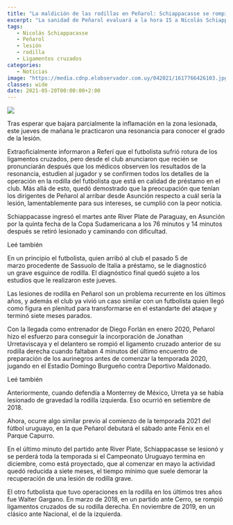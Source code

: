 ```yaml
---
title: "La maldición de las rodillas en Peñarol: Schiappacasse se rompió y definen cuándo lo operan"
excerpt: "La sanidad de Peñarol evaluará a la hora 15 a Nicolás Schiappacasse para definir cuándo lo operan, después que el martes en Paraguay se rompió la rodilla"
tags:
   - Nicolás Schiappacasse
   - Peñarol
   - lesión
   - rodilla
   - Ligamentos cruzados
categories:
   - Noticias
image: "https://media.cdnp.elobservador.com.uy/042021/1617766426103.jpg?&cw=1170"
classes: wide
date: 2021-05-20T00:00:00+2:00
---
```



<img src="https://media.cdnp.elobservador.com.uy/042021/1617766426103.jpg?&cw=1170">


Tras esperar que bajara parcialmente la inflamación en la zona lesionada, este jueves de mañana le practicaron una resonancia para conocer el grado de la lesión.


Extraoficialmente informaron a Referí que el futbolista sufrió rotura de los ligamentos cruzados, pero desde el club anunciaron que recién se pronunciarán después que los médicos observen los resultados de la resonancia, estudien al jugador y se confirmen todos los detalles de la operación en la rodilla del futbolista que está en calidad de préstamo en el club. Más allá de esto, quedó demostrado que la preocupación que tenían los dirigentes de Peñarol al arribar desde Asunción respecto a cuál sería la lesión, lamentablemente para sus intereses, se cumplió con la peor noticia.


Schiappacasse ingresó el martes ante River Plate de Paraguay, en Asunción por la quinta fecha de la Copa Sudamericana a los 76 minutos y 14 minutos después se retiró lesionado y caminando con dificultad.


Leé también


En un principio el futbolista, quien arribó al club el pasado 5 de marzo procedente de Sassuolo de Italia a préstamo, se le diagnosticó un grave esguince de rodilla. El diagnóstico final quedó sujeto a los estudios que le realizaron este jueves.


Las lesiones de rodilla en Peñarol son un problema recurrente en los últimos años, y además el club ya vivió un caso similar con un futbolista quien llegó como figura en plenitud para transformarse en el estandarte del ataque y terminó siete meses parados.


Con la llegada como entrenador de Diego Forlán en enero 2020, Peñarol hizo el esfuerzo para conseguir la incorporación de Jonathan Urretaviscaya y el delantero se rompió el ligamento cruzado anterior de su rodilla derecha cuando faltaban 4 minutos del último encuentro de preparación de los aurinegros antes de comenzar la temporada 2020, jugando en el Estadio Domingo Burgueño contra Deportivo Maldonado.


Leé también


Anteriormente, cuando defendía a Monterrey de México, Urreta ya se había lesionado de gravedad la rodilla izquierda. Eso ocurrió en setiembre de 2018.


Ahora, ocurre algo similar previo al comienzo de la temporada 2021 del fútbol uruguayo, en la que Peñarol debutará el sábado ante Fénix en el Parque Capurro.


En el último minuto del partido ante River Plate, Schiappacasse se lesionó y se perderá toda la temporada si el Campeonato Uruguayo termina en diciembre, como está proyectado, que al comenzar en mayo la actividad quedó reducida a siete meses, el tiempo mínimo que suele demorar la recuperación de una lesión de rodilla grave.


El otro futbolista que tuvo operaciones en la rodilla en los últimos tres años fue Walter Gargano. En marzo de 2018, en un partido ante Cerro, se rompió ligamentos cruzados de su rodilla derecha. En noviembre de 2019, en un clásico ante Nacional, el de la izquierda.



